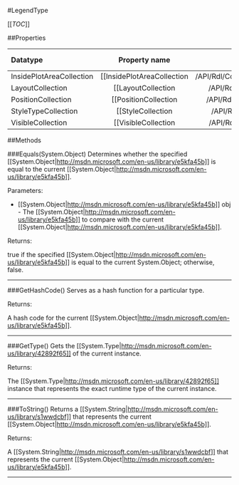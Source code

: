 #LegendType

[[_TOC_]]

##Properties

|Datatype|Property name|Property description|Default Value|
|:-------|:----------:|:-----------------:|:-----------:|
|InsidePlotAreaCollection|[[InsidePlotAreaCollection|/API/Rdl/CodeSamples/Rdl_LegendType_InsidePlotAreaCollection]]||null|
|LayoutCollection|[[LayoutCollection|/API/Rdl/CodeSamples/Rdl_LegendType_LayoutCollection]]||null|
|PositionCollection|[[PositionCollection|/API/Rdl/CodeSamples/Rdl_LegendType_PositionCollection]]||null|
|StyleTypeCollection|[[StyleCollection|/API/Rdl/CodeSamples/Rdl_LegendType_StyleCollection]]||null|
|VisibleCollection|[[VisibleCollection|/API/Rdl/CodeSamples/Rdl_LegendType_VisibleCollection]]||null|


##Methods

###Equals(System.Object)
Determines whether the specified [[System.Object|http://msdn.microsoft.com/en-us/library/e5kfa45b]] is equal to the current [[System.Object|http://msdn.microsoft.com/en-us/library/e5kfa45b]].

Parameters: 

* [[System.Object|http://msdn.microsoft.com/en-us/library/e5kfa45b]] obj  - The [[System.Object|http://msdn.microsoft.com/en-us/library/e5kfa45b]] to compare with the current [[System.Object|http://msdn.microsoft.com/en-us/library/e5kfa45b]].





Returns:

true if the specified [[System.Object|http://msdn.microsoft.com/en-us/library/e5kfa45b]] is equal to the current System.Object; otherwise, false.


---


###GetHashCode()
 Serves as a hash function for a particular type.  





Returns:

A hash code for the current [[System.Object|http://msdn.microsoft.com/en-us/library/e5kfa45b]].


---


###GetType()
Gets the [[System.Type|http://msdn.microsoft.com/en-us/library/42892f65]] of the current instance.





Returns:

The [[System.Type|http://msdn.microsoft.com/en-us/library/42892f65]] instance that represents the exact runtime type of the current instance.


---


###ToString()
Returns a [[System.String|http://msdn.microsoft.com/en-us/library/s1wwdcbf]] that represents the current [[System.Object|http://msdn.microsoft.com/en-us/library/e5kfa45b]].





Returns:

A [[System.String|http://msdn.microsoft.com/en-us/library/s1wwdcbf]] that represents the current [[System.Object|http://msdn.microsoft.com/en-us/library/e5kfa45b]].


---


